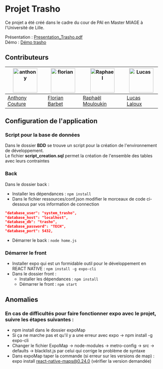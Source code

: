 # Projet Trasho

Ce projet a été créé dans le cadre du cour de PAI en Master MIAGE à l'Université de Lille.

Présentation : [Presentation_Trasho.pdf](https://raw.githubusercontent.com/anthonycouture/trasho/main/source-readme/Presentation_Trasho.pdf)  
Démo : [Démo trasho](https://www.youtube.com/watch?v=Q5bKnUNe-Sc&ab_channel=Antobox)

## Contributeurs 

| <a href="https://github.com/anthonycouture"><img src="https://avatars.githubusercontent.com/u/30239710?v=4" title="anthony" width="80" height="80"></a> | <a href="https://github.com/FlorianBarbet"><img src="https://avatars.githubusercontent.com/u/28789447?v=4" title="florian" width="80" height="80"></a> | <a href="https://github.com/RaphMLK"><img src="https://avatars.githubusercontent.com/u/50629372?v=4" title="Raphael" width="80" height="80"></a> | <a href="https://github.com/Naoyoshi2"><img src="https://avatars.githubusercontent.com/u/40067108?v=4" title="Lucas" width="80" height="80"></a> |
|-----------|-----------|-----------|-----------|
| <a href="https://github.com/anthonycouture">Anthony Couture</a> | <a href="https://github.com/FlorianBarbet">Florian Barbet</a> | <a href="https://github.com/RaphMLK">Raphaël Mouloukin</a> | <a href="https://github.com/Naoyoshi2">Lucas Laloux</a> |


## Configuration de l'application

### Script pour la base de données
Dans le dossier **BDD** se trouve un script pour la création de l'environnement de développement.  
Le fichier **script_creation.sql** permet la création de l'ensemble des tables avec leurs contraintes

### Back
Dans le dossier back :
* Installer les dépendances : `npm install`
* Dans le fichier ressources/conf.json modifier le morceaux de code ci-dessous par vos information de connection
```JSON
"database_user": "system_trasho",
"database_host": "localhost",
"database_db": "trasho",
"database_password": "TECH",
"database_port": 5432,
```
* Démarrer le back : `node home.js`

### Démarrer le front
* Installer expo qui est un formidable outil pour le développement en REACT NATIVE : `npm install -g expo-cli`  
* Dans le dossier front :
  * Installer les dépendances : `npm install`
  * Démarrer le front : `npm start`

## Anomalies

### En cas de difficultés pour faire fonctionner expo avec le projet, suivre les étapes suivantes :

* npm install dans le dossier expoMap
* Si ça ne marche pas et qu'il y a une erreur avec expo -> npm install -g expo-cli
* Changer le fichier ExpoMap -> node-modules -> metro-config -> src -> defaults -> blacklist.js par celui qui corrige le problème de syntaxe
* Dans expoMap taper la commande (si erreur sur les versions de map) : expo install react-native-maps@0.24.0 (vérifier la version demandée)
